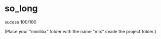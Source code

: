 # so_long

sucess 100/100

(Place your "minilibx" folder with the name "mlx" inside the project folder.)
